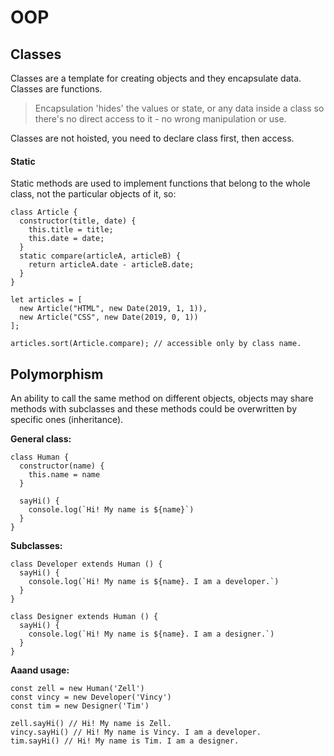 # OOP

## Classes

Classes are a template for creating objects and they encapsulate data. Classes are functions.

> Encapsulation 'hides' the values or state, or any data inside a class so there's no direct access to it - no wrong manipulation or use.

Classes are not hoisted, you need to declare class first, then access.

#### Static

Static methods are used to implement functions that belong to the whole class, not the particular objects of it, so:

```
class Article {
  constructor(title, date) {
    this.title = title;
    this.date = date;
  }
  static compare(articleA, articleB) {
    return articleA.date - articleB.date;
  }
}

let articles = [
  new Article("HTML", new Date(2019, 1, 1)),
  new Article("CSS", new Date(2019, 0, 1))
];

articles.sort(Article.compare); // accessible only by class name.
```

## Polymorphism

An ability to call the same method on different objects, objects may share methods with subclasses and these methods could be overwritten by specific ones (inheritance).

**General class:**

```
class Human {
  constructor(name) {
    this.name = name
  }

  sayHi() {
    console.log(`Hi! My name is ${name}`)
  }
}
```

**Subclasses:**

```
class Developer extends Human () {
  sayHi() {
    console.log(`Hi! My name is ${name}. I am a developer.`)
  }
}

class Designer extends Human () {
  sayHi() {
    console.log(`Hi! My name is ${name}. I am a designer.`)
  }
}
```

**Aaand usage:**

```
const zell = new Human('Zell')
const vincy = new Developer('Vincy')
const tim = new Designer('Tim')

zell.sayHi() // Hi! My name is Zell.
vincy.sayHi() // Hi! My name is Vincy. I am a developer.
tim.sayHi() // Hi! My name is Tim. I am a designer.
```
